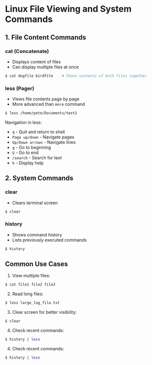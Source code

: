# Linux File Viewing and System Commands

## 1. File Content Commands
### cat (Concatenate)
- Displays content of files
- Can display multiple files at once
```bash
$ cat dogfile birdfile    # Shows contents of both files together
```

### less (Pager)
- Views file contents page by page
- More advanced than `more` command
```bash
$ less /home/pete/Documents/text1
```

Navigation in less:
- `q` - Quit and return to shell
- `Page up/down` - Navigate pages
- `Up/Down arrows` - Navigate lines
- `g` - Go to beginning
- `G` - Go to end
- `/search` - Search for text
- `h` - Display help

## 2. System Commands
### clear
- Clears terminal screen
```bash
$ clear
```

### history
- Shows command history
- Lists previously executed commands
```bash
$ history
```

## Common Use Cases
1. View multiple files:
```bash
$ cat file1 file2 file3
```

2. Read long files:
```bash
$ less large_log_file.txt
```

3. Clear screen for better visibility:
```bash
$ clear
```

4. Check recent commands:
```bash
$ history | less
```



4. Check recent commands:
```bash
$ history | less
```
